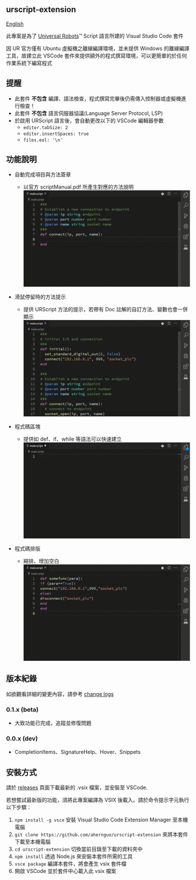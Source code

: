 ## urscript-extension

[English](README.md)

此專案是為了 [Universal Robots](https://www.universal-robots.com/)™ Script 語言所建的 Visual Studio Code 套件

因 UR 官方僅有 Ubuntu 虛擬機之離線編譯環境，並未提供 Windows 的離線編譯工具，故建立此 VSCode 套件來提供額外的程式撰寫環境，可以更簡單的於任何作業系統下編寫程式

## 提醒

- 此套件 **不包含** 編譯、語法檢查，程式撰寫完畢後仍需傳入控制器或虛擬機進行檢查！
- 此套件 **不包含** 語言伺服器協議(Language Server Protocol, LSP)
- 於啟用 URScript 語言後，會自動更改以下的 VSCode 編輯器參數
  - `editor.tabSize: 2`
  - `editor.insertSpaces: true`
  - `files.eol: '\n'`

## 功能說明

- 自動完成項目與方法簽章
  - 以官方 scriptManual.pdf 所產生對應的方法說明
    ![completion](resources/figures/completion_signatures.gif)

- 滑鼠停留時的方法提示
  - 提供 URScript 方法的提示，若帶有 Doc 註解的自訂方法、變數也會一併顯示
    ![hover](resources/figures/hover.gif)

- 程式碼區塊
  - 提供如 def、if、while 等語法可以快速建立
    ![snippet](resources/figures/snippets.gif)

- 程式碼排版
  - 縮排、增加空白
    ![format](resources/figures/format.gif)

## 版本紀錄

如欲觀看詳細的變更內容，請參考 [change logs](CHANGELOG.md)

### 0.1.x (beta)

- 大致功能已完成，追蹤並修復問題

### 0.0.x (dev)

- CompletionItems、SignatureHelp、Hover、Snippets

## 安裝方式

請於 [releases](https://github.com/ahernguo/urscript-extension/releases) 頁面下載最新的 .vsix 檔案，並安裝至 VSCode.

若想嘗試最新版的功能，須將此專案編譯為 VSIX 後載入。請於命令提示字元執行以下步驟：

1.  `npm install -g vsce` 安裝 Visual Studio Code Extension Manager 至本機電腦
2.  `git clone https://github.com/ahernguo/urscript-extension` 來將本套件下載至本機電腦
3.  `cd urscript-extension` 切換當前目錄至下載的資料夾中
4.  `npm install` 透過 Node.js 來安裝本套件所需的工具
5.  `vsce package` 編譯本套件，將會產生 vsix 套件檔
6.  開啟 VSCode 並於套件中心載入此 vsix 檔案